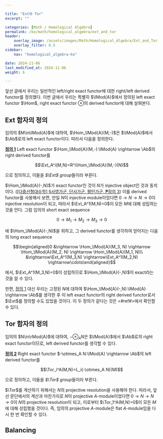 ```yaml
---

title: "Ext와 Tor"
excerpt: ""

categories: [Math / Homological Algebra]
permalink: /ko/math/homological_algebra/ext_and_tor
header:
    overlay_image: /assets/images/Math/Homological_Algebra/Ext_and_Tor.png
    overlay_filter: 0.5
sidebar: 
    nav: "homological_algebra-ko"

date: 2024-11-06
last_modified_at: 2024-11-06
weight: 6

---
```


앞선 글에서 우리는 일반적인 left/right exact functor에 대한 right/left derived functor를 정의했다. 이번 글에서 우리는 특별히 $\lMod{A}$에서 정의된 left exact functor $\Hom$, right exact functor $\otimes$의 derived functor에 대해 살펴본다.

## Ext 함자의 정의

임의의 $M\in\lMod{A}$에 대하여, $\Hom_\lMod{A}(M,-)$은 $\lMod{A}$에서 $\Ab$로의 left exact functor이다. 따라서 다음을 정의한다.

<div class="definition" markdown="1">

<ins id="def1">**정의 1**</ins> Left exact functor $\Hom_\lMod{A}(M,-):\lMod{A} \rightarrow \Ab$의 right derived functor를

$$\Ext_A^i(M,N)=R^i\Hom_\lMod{A}(M,-)(N)$$

으로 정의하고, 이들을 *$\Ext$ group*들이라 부른다.

</div>

$\Hom_\lMod{A}(-,N)$가 exact functor인 것이 $N$가 injective object인 것과 동치이다. ([\[다중선형대수학\] §사영가군, 단사가군, 평탄가군, ⁋정의 3](/ko/math/multilinear_algebra/various_modules#def3)) 이를 derived functor를 사용해서 보면, 만일 $N$이 injective module이었다면 $0 \rightarrow N \rightarrow N \rightarrow 0$이 injective resolution이 되고, 따라서 $\Ext_A^1(M,N)=0$이 모든 $M$에 대해 성립하는 것을 안다. 그럼 임의의 short exact sequence

$$0 \rightarrow M_1 \rightarrow M_2 \rightarrow M_3 \rightarrow 0$$

에 $\Hom_\lMod{A}(-,N)$을 취하고, 그 derived functor를 생각하여 얻어지는 다음의 long exact sequence

$$\begin{aligned}0 &\rightarrow \Hom_\lMod{A}(M_3, N) \rightarrow \Hom_\lMod{A}(M_2, N) \rightarrow \Hom_\lMod{A}(M_1, N)\\ 
&\rightarrow\Ext_A^1(M_3,N) \rightarrow\Ext_A^1(M_2,N) \rightarrow\cdots\end{aligned}$$

에서, $\Ext_A^1(M_3,N)=0$이 성립하므로 $\Hom_\lMod{A}(-,N)$이 exact라는 것을 알 수 있다. 

한편, [정의 1](#def1) 대신 우리는 고정된 $N$에 대하여 $\Hom_\lMod{A}(-,N):\lMod{A} \rightarrow \Ab$를 생각한 후 이 left exact functor의 right derived functor로서 $\Ext$를 정의할 수도 있었을 것이다. 이 두 정의가 같다는 것은 <#ref#>에서 확인할 수 있다.

## Tor 함자의 정의

임의의 $N\in\rMod{A}$에 대하여, $-\otimes_A N$은 $\lMod{A}$에서 $\Ab$로의 right exact functor이므로, left derived functor를 생각할 수 있다.

<div class="definition" markdown="1">

<ins id="def2">**정의 2**</ins> Right exact functor $-\otimes_A N:\lMod{A} \rightarrow \Ab$의 left derived functor를

$$\Tor_i^A(M,N)=L_i(-\otimes_A N)(M)$$

으로 정의하고, 이들을 *$\Tor$ group*들이라 부른다.

</div>

$\Tor$를 계산하기 위해서는 $N$의 projective resolution을 사용해야 한다. 따라서, 앞선 문단에서의 계산과 마찬가지로 $N$이 projective $A$-module이었다면 $0 \rightarrow N \rightarrow N \rightarrow 0$이 $N$의 projective resolution이 되고, 이로부터 $\Tor_1^A(M,N)=0$이 모든 $M$에 대해 성립했을 것이다. 즉, 임의의 projective $A$-module은 flat $A$-module임을 다시 한 번 확인할 수 있다. 

## Balancing

